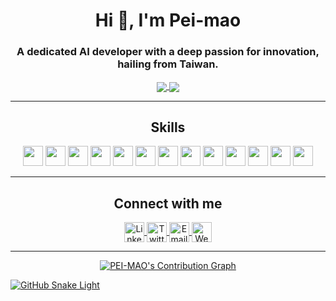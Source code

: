 <h1 align="center">Hi 👋, I'm Pei-mao</h1>
<h3 align="center">A dedicated AI developer with a deep passion for innovation, hailing from Taiwan.</h3>

<p align="center">
  <a href="https://github.com/anuraghazra/github-readme-stats">
    <img align="center" src="https://github-readme-stats.vercel.app/api?username=Pei-mao&count_private=true&show_icons=true&theme=radical&rank_icon=github" />
  </a>
  <a href="https://github.com/anuraghazra/convoychat">
    <img align="center" src="https://github-readme-stats.vercel.app/api/top-langs/?username=Pei-mao&langs_count=8&theme=radical&count_private=true&layout=compact&hide=javascript,html,css,CoffeeScript&card_width=250" />
  </a>
</p>

---

<h2 align="center">Skills</h2>
<p align="center">
  <code><img height="32" src="https://cdn.jsdelivr.net/npm/simple-icons@v5/icons/python.svg"></code>
  <code><img height="32" src="https://cdn.jsdelivr.net/npm/simple-icons@v5/icons/pytorch.svg"></code>
  <code><img height="32" src="https://cdn.jsdelivr.net/npm/simple-icons@v5/icons/tensorflow.svg"></code>
  <code><img height="32" src="https://cdn.jsdelivr.net/npm/simple-icons@v5/icons/c.svg"></code>
  <code><img height="32" src="https://cdn.jsdelivr.net/npm/simple-icons@v5/icons/cplusplus.svg"></code>
  <code><img height="32" src="https://cdn.jsdelivr.net/npm/simple-icons@v5/icons/mysql.svg"></code>
  <code><img height="32" src="https://cdn.jsdelivr.net/npm/simple-icons@v5/icons/postgresql.svg"></code>
  <code><img height="32" src="https://cdn.jsdelivr.net/npm/simple-icons@v5/icons/github.svg"></code>
  <code><img height="32" src="https://cdn.jsdelivr.net/npm/simple-icons@v5/icons/git.svg"></code>
  <code><img height="32" src="https://cdn.jsdelivr.net/npm/simple-icons@v5/icons/docker.svg"></code>
  <code><img height="32" src="https://cdn.jsdelivr.net/npm/simple-icons@v5/icons/linux.svg"></code>
  <code><img height="32" src="https://cdn.jsdelivr.net/npm/simple-icons@v5/icons/macos.svg"></code>
  <code><img height="32" src="https://cdn.jsdelivr.net/npm/simple-icons@v5/icons/googlecolab.svg"></code>
</p>

---

<h2 align="center">Connect with me</h2>
<p align="center">
  <a href="https://www.linkedin.com/in/your-linkedin-profile" target="blank">
    <img align="center" src="https://cdn.jsdelivr.net/npm/simple-icons@v5/icons/linkedin.svg" alt="LinkedIn" height="32" />
  </a>
  <a href="https://www.instagram.com/peimao_sun" target="blank">
    <img align="center" src="https://cdn.jsdelivr.net/npm/simple-icons@v5/icons/instagram.svg" alt="Twitter" height="32" />
  </a>
  <a href="mailto:jacky_51@kimo.com">
    <img align="center" src="https://cdn.jsdelivr.net/npm/simple-icons@v5/icons/gmail.svg" alt="Email" height="32" />
  </a>
  <a href="https://www.your-website.com" target="blank">
    <img align="center" src="https://cdn.jsdelivr.net/npm/simple-icons@v5/icons/internetexplorer.svg" alt="Website" height="32" />
  </a>
</p>

---

<p align="center">
  <a href="https://github-readme-activity-graph.vercel.app/graph?username=Pei-mao&theme=dracula">
    <img src="https://github-readme-activity-graph.vercel.app/graph?username=Pei-mao&theme=dracula" alt="PEI-MAO's Contribution Graph" />
  </a>
</p>

<a href="https://github.com/Zo-Bro-23#gh-light-mode-only" align="center">
  <img alt="GitHub Snake Light" src="https://githubusercontent.zohan.tech/snk.svg?user=Zo-Bro-23&repo=Zo-Bro-23&branch=output&path=github-contribution-grid-snake.svg#gh-light-mode-only" />
</a>
